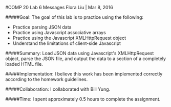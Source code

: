 #COMP 20 Lab 6 Messages
Flora Liu | Mar 8, 2016

#####Goal:
The goal of this lab is to practice using the following:
- Practice parsing JSON data
- Practice using Javascript associative arrays
- Practice using the Javascript XMLHttpRequest object
- Understand the limitations of client-side Javascript

#####Summary: 
Load JSON data using Javascript's XMLHttpRequest object, parse the JSON file, and output the data to a section of a completely loaded HTML file.

#####Implementation:
I believe this work has been implemented correctly according to the homework guidelines. 

#####Collaboration:
I collaborated with Bill Yung.

#####Time:
I spent approximately 0.5 hours to complete the assignment.
